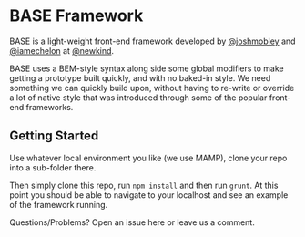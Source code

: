 # BASE Framework #

BASE is a light-weight front-end framework developed by [@joshmobley](https://twitter.com/joshmobley) and [@iamechelon](https://twitter.com/iameschelon) at [@newkind](http://newkind.com).

BASE uses a BEM-style syntax along side some global modifiers to make getting a prototype built quickly, and with no baked-in style. We need something we can quickly build upon, without having to re-write or override a lot of native style that was introduced through some of the popular front-end frameworks.

## Getting Started ##

Use whatever local environment you like (we use MAMP), clone your repo into a sub-folder there.

Then simply clone this repo, run `npm install` and then run `grunt`. At this point you should be able to navigate to your localhost and see an example of the framework running.

Questions/Problems? Open an issue here or leave us a comment.